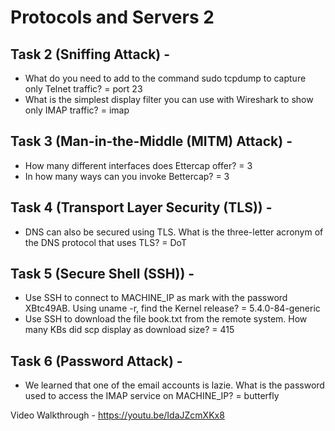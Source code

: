 # Protocols and Servers 2
## Task 2 (Sniffing Attack) - 
* What do you need to add to the command sudo tcpdump to capture only Telnet traffic?
 = port 23
* What is the simplest display filter you can use with Wireshark to show only IMAP traffic?
 = imap
## Task 3 (Man-in-the-Middle (MITM) Attack) - 
* How many different interfaces does Ettercap offer?
 = 3
* In how many ways can you invoke Bettercap?
 = 3
## Task 4 (Transport Layer Security (TLS)) - 
* DNS can also be secured using TLS. What is the three-letter acronym of the DNS protocol that uses TLS?
 = DoT
## Task 5 (Secure Shell (SSH)) - 
* Use SSH to connect to MACHINE_IP as mark with the password XBtc49AB. Using uname -r, find the Kernel release?
 = 5.4.0-84-generic
* Use SSH to download the file book.txt from the remote system. How many KBs did scp display as download size?
 = 415
## Task 6 (Password Attack) - 
* We learned that one of the email accounts is lazie. What is the password used to access the IMAP service on MACHINE_IP?
 = butterfly

Video Walkthrough - https://youtu.be/IdaJZcmXKx8